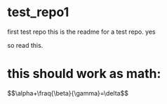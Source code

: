 # test_repo1
first test repo
this is the readme for a test repo.
yes


so read this.

# this should work as math:
$$\alpha+\fraq\{\beta}{\gamma}=\delta$$



